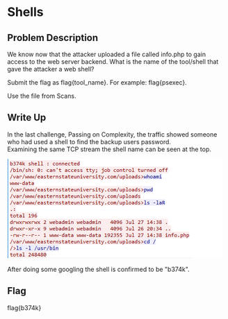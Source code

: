 # Shells

## Problem Description

We know now that the attacker uploaded a file called info.php to gain access to the web server backend. What is the name of the tool/shell that gave the attacker a web shell?

Submit the flag as flag{tool_name}. For example: flag{psexec}.

Use the file from Scans.

## Write Up

In the last challenge, Passing on Complexity, the traffic showed someone who had used a shell to find the backup users password.  
Examining the same TCP stream the shell name can be seen at the top.

![PCAP showing shell name](Shells.PNG "Shell name shown")



After doing some googling the shell is confirmed to be "b374k".

## Flag

flag{b374k}
